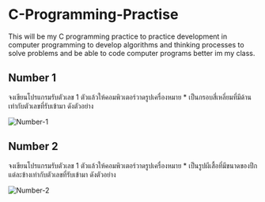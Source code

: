 # C-Programming-Practise
 This will be my C programming practice to practice development in computer programming to develop algorithms and thinking processes to solve problems and be able to code computer programs better im my class.
 
## Number 1
 จงเขียนโปรแกรมรับตัวเลข 1 ตัวแล้วให้คอมพิวเตอร์วาดรูปเครื่องหมาย * เป็นกรอบสี่เหลี่ยมที่มีด้านเท่ากับตัวเลขที่รับเข้ามา ดังตัวอย่าง
 
![Number-1](https://user-images.githubusercontent.com/84142253/185419556-c4b194d0-c479-4e92-be50-2754a5901be8.png)

## Number 2
จงเขียนโปรแกรมรับตัวเลข 1 ตัวแล้วให้คอมพิวเตอร์วาดรูปเครื่องหมาย * เป็นรูปผีเสื้อที่มีขนาดของปีกแต่ละข้างเท่ากับตัวเลขที่รับเข้ามา ดังตัวอย่าง

![Number-2](https://user-images.githubusercontent.com/84142253/185419997-e8384998-d762-490d-8dc1-0d5a4ebecace.png)
